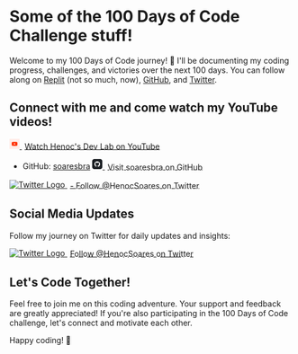 # Some of the 100 Days of Code Challenge stuff!

Welcome to my 100 Days of Code journey! 🚀 I'll be documenting my coding progress, challenges, and victories over the next 100 days. You can follow along on [Replit](https://replit.com/learn/100-days-of-python?utm_medium=referral&utm_campaign=100_days_of_code_python) (not so much, now), [GitHub](https://github.com/soaresbra/100-days-of-code), and [Twitter](https://twitter.com/HenocSoares).

## Connect with me and come watch my YouTube videos!
<a href="https://www.youtube.com/@HenocSoares" target="_blank">
  <img src="media/YouTube.png" alt="YouTube Logo" width="18" height="18">
  <span style="vertical-align: middle; margin-left: 5px;">Watch Henoc's Dev Lab on YouTube</span>
</a>


  
- GitHub: [soaresbra](https://github.com/soaresbra)
  <a href="https://github.com/soaresbra" target="_blank">
    <img src="media/GitHub.png" alt="GitHub Logo" width="18" height="18">
    <span style="vertical-align: middle; margin-left: 5px;">Visit soaresbra on GitHub</span>
  </a>
<a href="https://twitter.com/HenocSoares" target="_blank">
  <img src="media/Twitter.avif" alt="Twitter Logo" width="18" height="18">
  <span style="vertical-align: middle; margin-left: 5px;">- Follow @HenocSoares on Twitter</span>
</a>

## Social Media Updates

Follow my journey on Twitter for daily updates and insights:

<a href="https://twitter.com/HenocSoares" target="_blank">
  <img src="media/Twitter.avif" alt="Twitter Logo" width="18" height="18">
  <span style="vertical-align: middle; margin-left: 5px;">Follow @HenocSoares on Twitter</span>
</a>


## Let's Code Together!

Feel free to join me on this coding adventure. Your support and feedback are greatly appreciated! If you're also participating in the 100 Days of Code challenge, let's connect and motivate each other.

Happy coding! 🎉
